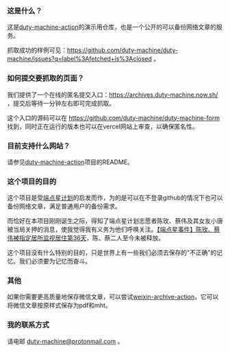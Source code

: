 ### 这是什么？

这是[duty-machine-action](https://github.com/duty-machine/duty-machine-action)的演示用仓库，也是一个公开的可以备份网络文章的服务。

抓取成功的样例可见：https://github.com/duty-machine/duty-machine/issues?q=label%3Afetched+is%3Aclosed 。

### 如何提交要抓取的页面？

我们提供了一个在线的匿名提交入口：https://archives.duty-machine.now.sh/ ，提交后等待一分钟左右即可完成抓取。

这个入口的源码可以在 https://github.com/duty-machine/duty-machine-form 找到，同时正在运行的版本也可以在vercel网站上审查，以确保匿名性。

### 目前支持什么网站？

请参见[duty-machine-action](https://github.com/duty-machine/duty-machine-action)项目的README。

### 这个项目的目的

这个项目是受[端点星计划](https://github.com/Terminus2049/Terminus2049.github.io)的启发而作，为的是可以在不登录github的情况下也可以备份网络文章，满足普通用户的备份需求。

而恰好在本项目刚刚诞生之际，得知了端点星计划志愿者陈玫、蔡伟及其女友小唐被当局关押的消息，使我觉得我有义务为他们呼唤关注。[【端点星事件】陈玫、蔡伟被指定居所监视居住第36天](https://github.com/duty-machine/duty-machine/issues/162)，陈、蔡二人至今未被释放。

这个项目没有什么特别的目的，只是世界上有一些我们必须去保存的"不正确"的记忆。我们必须要为记忆而奋斗。

### 其他

如果你需要更高质量地保存微信文章，可以尝试[weixin-archive-action](https://github.com/duty-machine/weixin-archive-action)，它可以将微信文章按原样式保存为pdf和mht。

### 我的联系方式

请电邮 duty-machine@protonmail.com 。

